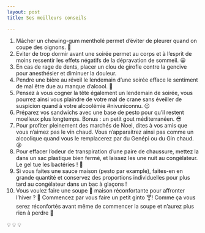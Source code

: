 ```yaml
---
layout: post
title: Ses meilleurs conseils

---
```

 1. Mâcher un chewing-gum mentholé permet d’éviter de pleurer quand on coupe des oignons. :see_no_evil:
 2. Eviter de trop dormir avant une soirée permet au corps et à l’esprit de moins ressentir les effets négatifs de la dépravation de sommeil. :grinning:
 3. En cas de rage de dents, placer un clou de girofle contre la gencive pour anesthésier et diminuer la douleur.
 4. Pendre une bière au réveil le lendemain d’une soirée efface le sentiment de mal être due au manque d’alcool. :beer:
 5. Pensez à vous cogner la tête également un lendemain de soirée, vous pourrez ainsi vous plaindre de votre mal de crane sans éveiller de suspicion quand à votre alcoolémie #nivuniconnu. :wink:
 6. Préparez vos sandwichs avec une base de pesto pour qu’il restent moelleux plus longtemps. Bonus : un petit gout méditerranéen. :sunglasses:
 7. Pour profiter pleinement des marchés de Noel, dites à vos amis que vous n’aimez pas le vin chaud. Vous n’apparaitrez ainsi pas comme un alcoolique quand vous le remplacerez par du Genépi ou du Gin chaud. :stuck_out_tongue_winking_eye:
 8. Pour effacer l’odeur de transpiration d’une paire de chaussure, mettez la dans un sac plastique bien fermé, et laissez les une nuit au congélateur. Le gel tue les bactéries ! :shoe:
 9. Si vous faites une sauce maison (pesto par example), faites-en en grande quantité et conservez des proportions individuelles pour plus tard au congélateur dans un bac à glaçons !
10. Vous voulez faire une soupe :stew: maison réconfortante pour affronter l’hiver ? :cold_face: Commencez par vous faire un petit ginto :cocktail:! Comme ça vous serez réconfortés avant même de commencer la soupe et n’aurez plus rien à perdre :1st_place_medal:

:bulb: :bulb: :bulb:
